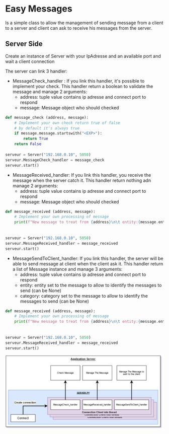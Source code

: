 # Easy Messages
Is a simple class to allow the management of sending message from a client to a server and client can ask to receive his messages from the server.

## Server Side

Create an instance of Server with your IpAdresse and an available port
and wait a client connection 

The server can link 3 handler:
* MessageCheck_handler : If you link this handler, it's possible to implement your check. This handler return a boolean to validate the message and manage 2 arguments:
    * address: tuple value contains ip adresse and connect port to respond
    * message: Message object who should checked

```python
def message_check (address, message):
    # Implement your own check return true of false
    # by default it's always true
    if message.message.startswith("<EXP>"):
        return True
    return False

serveur = Server("192.168.0.10", 5050)
serveur.MessageCheck_handler = message_check
serveur.start()
```

* MessageReceived_handler: If you link this handler, you receive the message when the server catch it. This handler return nothing adn manage 2 arguments:
    * address: tuple value contains ip adresse and connect port to respond
    * message: Message object who should checked

```python
def message_received (address, message):
    # Implement your own processing of message
    print(f"New message to treat from {address}\n\t entity:{message.entity}\n\t category:{message.category}\n\t message:{message.message}")
    

serveur = Server("192.168.0.10", 5050)
serveur.MessageReceived_handler = message_received 
serveur.start()
```

* MessageSendToClient_handler: If you link this handler, the server will be able to send message at client when the client ask it. This handler return a list of Message instance and manage 3 arguments:
    * address: tuple value contains ip adresse and connect port to respond
    * entity: entity set to the message to allow to identify the messages to send (can be None)
    * category: category set to the message to allow to identify the messages to send (can be None)


```python
def message_received (address, message):
    # Implement your own processing of message
    print(f"New message to treat from {address}\n\t entity:{message.entity}\n\t category:{message.category}\n\t message:{message.message}")
    

serveur = Server("192.168.0.10", 5050)
serveur.MessageReceived_handler = message_received 
serveur.start()
```
<p align="center">
<img src="img/server_side.jpg" alt="schema">
</p>




